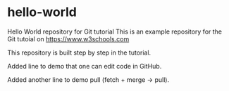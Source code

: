 # hello-world

Hello World repository for Git tutorial
This is an example repository for the Git tutoial on https://www.w3schools.com

This repository is built step by step in the tutorial.

Added line to demo that one can edit code in GitHub.

Added another line to demo pull (fetch + merge -> pull).
